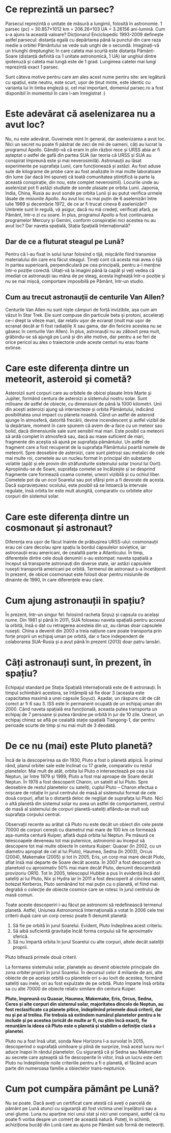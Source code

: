# Ce reprezintă un parsec?

Parsecul reprezintă o unitate de măsură a lungimii, folosită în astronomie. 1 parsec (pc) = 30.857×1012 km = 206.26×103 UA = 3.26156 ani-lumină. Cum s-a ajuns la această valoare? Dicționarul Enciclopedic 1993-2009 definește astfel parsecul: distanța egală cu depărtarea până la punctul din care raza medie a orbitei Pământului se vede sub unghi de o secundă. Imaginați-vă un triunghi dreptunghic în care cateta mai scurtă este distanța Pământ-Soare (distanță definită ca 1 unitate astronomică, 1 UA) iar unghiul dintre ipotenuză și cateta mai lungă este de 1 grad. Lungimea catetei mai lungi reprezintă exact 1 parsec.

Sunt câteva motive pentru care am ales acest nume pentru site: are legătură cu spațiul, este neutru, este scurt, ușor de ținut minte, este identic cu varianta lui în limba engleză și, cel mai important, domeniul parsec.ro a fost disponibil în momentul în care l-am înregistrat :)

# Este adevărat că aselenizarea nu a avut loc?

Nu, nu este adevărat. Guvernele mint în general, dar aselenizarea a avut loc. Nici un secret nu poate fi păstrat de zeci de mii de oameni, câți au lucrat la programul Apollo. Gândiți-vă că eram în plin război rece și URSS abia ar fi așteptat o astfel de gafă din partea SUA (iar teoria că URSS și SUA au conspirat împreună este și mai neverosimilă). Astronauții au lăsat experimente pe suprafața Lunii, care funcționează și astăzi. Au fost aduse sute de kilograme de probe care au fost analizate în mai multe laboratoare din lume (iar dacă îmi spuneți că toată comunitatea științifică ia parte la această conspirație, din nou, este complet neverosimil). Locurile unde au aselenizat pot fi astăzi studiate de sonde plasate pe orbita Lunii. Japonia, India, China, Rusia au avut sonde pe orbita Lunii și au putut verifica urmele lăsate de misiunile Apollo. Au avut loc nu mai puțin de 6 aselenizări între iulie 1969 și decembrie 1972, de ce ar fi trucat cineva 6 aselenizări? Umbrele sunt în regulă, vă asigur, dacă nu mă credeți, verificați afară, pe Pământ, într-o zi cu soare. În plus, programul Apollo a fost continuarea programelor Mercury și Gemini, conform conspirației nici acestea nu au avut loc? Dar naveta spațială, Stația Spațială Internațională?

## Dar de ce a fluturat steagul pe Lună?

Pentru că l-au fixat în solul lunar folosind o tijă, mișcările fiind transmise materialului din care era făcut steagul. Țineți cont că acesta mai avea o tijă în partea superioară, perpendiculară pe cea principală, pentru a-l menține într-o poziție corectă. Uitați-vă la imagini până la capăt și veți vedea că imediat ce astronauții iau mâna de pe steag, acesta îngheață într-o poziție și nu se mai mișcă, comportare imposibilă pe Pământ, într-un studio. 

## Cum au trecut astronauții de centurile Van Allen?

Centurile Van Allen nu sunt niște câmpuri de forță invizibile, așa cum am văzut în Star Trek. Ele sunt compuse din particule beta și protoni, accelerați ce-i drept la viteze mari, dar relativ ușor de ecranat (mult mai ușor de ecranat decât ar fi fost radiațiile X sau gama, dar din fericire acestea nu se găsesc în centurile Van Allen). În plus, astronauții nu au zăbovit prea mult, grăbindu-se să ajungă pe Lună și din alte motive, dar pentru a se feri de orice pericol au ales o traiectorie unde aceste centuri nu erau foarte extinse. 

# Care este diferența dintre un meteorit, asteroid și cometă?

Asteroizii sunt corpuri care au orbitele de obicei plasate între Marte și Jupiter, formând centura de asteroizi a sistemului nostru solar. Sunt milioane de astfel de obiecte, cu dimensiuni de până la 1000 kilometri. Unii din acești asteroizi ajung să intersecteze și orbita Pământului, indicând posibilitatea unui impact cu planeta noastră. Când un astfel de asteroid ajunge în atmosferă, datorită frecării, devine incendescent și astfel vizibil de la depărtare, moment în care spunem că avem de-a face cu un meteor sau bolid, dacă dimensiunile sale sunt sensibil mai mari. Este posibil ca meteorii să ardă complet în atmosferă sau, dacă au mase suficient de mari, fragmente din aceștia să ajună pe suprafața pământului. Un astfel de fragment care a fost recuperat de la suprafața Pământului poartă numele de meteorit. Spre deosebire de asteroizi, care sunt pietroși sau metalici de cele mai multe roi, cometele au un nucleu format în principal din substanțe volatile (apă) și ele provin din străfundurile sistemului solar (norul lui Oort). Apropiindu-se de Soare, suprafața cometei se încălzește și se desprind fragmente care formează coama cometei, uneori vizibilă și cu ochiul liber. Cometele pot da un ocol Soarelui sau pot sfărși prin a fi devorate de acesta. Dacă supraviețuiesc ocolului, este posibil să se întoarcă la intervale regulate, însă orbita lor este mult alungită, comparativ cu orbitele altor corpuri din sistemul solar.

# Care este diferența dintre un cosmonaut și astronaut?

Diferența era ușor de făcut înainte de prăbușirea URSS-ului: cosmonauții erau cei care decolau spre spațiu la bordul capsulelor sovietice, iar astronauții erau americani, de cealaltă parte a Atlanticului. În timp, diferențele dintre cele două denumiri s-au estompat: naveta spațială a început să transporte astronauți din diverse state, iar astăzi capsulele rusești transportă americani pe orbită. Termenul de astronaut s-a încetățenit în prezent, de obicei cosmonaut este folosit doar pentru misiunile de dinainte de 1990, în care diferențele erau clare.

# Cum ajung astronauții în spațiu?

În prezent, într-un singur fel: folosind racheta Soyuz și capsula cu același nume. Din 1981 și până în 2011, SUA foloseau naveta spațială pentru accesul la orbită, însă o dat cu retragerea acesteia din uz, au rămas doar capsulele rusești. China a devenit din 2003 a treia națiune care poate transporta prin forțe proprii un echipaj uman pe orbită, dar o face independent de colaborarea SUA-Rusia și a avut până în prezent (2013) doar patru lansări.

# Câți astronauți sunt, în prezent, în spațiu?

Echipajul standard pe Stația Spațială Internațională este de 6 astronauți. În timpul schimbării acestora, se întâmplă să fie doar 3 (aceasta este capacitatea maximă a unei capsule Soyuz). Așadar, un răspuns cât de cât corect ar fi 6 sau 3. ISS este în permanent ocupată de un echipaj uman din 2000. Când naveta spațială era funcțională, aceasta putea transporta un echipaj de 7 persoane și putea rămâne pe orbită în jur de 10 zile. Uneori, un echipaj chinez se află pe cealaltă stație spațială Tiangong-1, dar pentru perioade scurte de timp și nu mai mult de 3 deodată.

# De ce nu (mai) este Pluto planetă?

Încă de la descoperirea sa din 1930, Pluto a fost o planetă atipică. În primul rând, planul orbitei sale este înclinat cu 17 grade, comparativ cu restul planetelor. Mai mult de atât, orbita lui Pluto o intersectează pe cea a lui Neptun, iar între 1979 și 1999, Pluto a fost mai aproape de Soare decât Neptun. În 1978 a fost descoperit Charon, un satelit al lui Pluto. Spre deosebire de restul planetelor cu sateliți, cuplul Pluto – Charon efectua o mișcare de rotație în jurul centrului de masă al sistemului format de cele două corpuri, aflat la o distanță deloc de neglijat de suprafața lui Pluto. Nici o altă planetă din sistemul solar nu avea un astfel de comportament, centrul de masă al sistemului de corpuri planetă-sateliți aflându-se mult sub suprafața corpului central.

Observații recente au arătat că Pluto nu este decât un obiect din cele peste 70000 de corpuri cerești cu diametrul mai mare de 100 km ce formează așa-numita centură Kuiper, aflată după orbita lui Neptun. Pe măsură ce telescoapele deveneau tot mai puternice, astronomii au început să descopere tot mai multe obiecte în centura Kuiper: Quaoar (în 2002, cu un diametru apropiat de cel al lui Pluto), Haumea, Sedna (în 2003), Orcus (2004), Makemake (2005) și tot în 2005, Eris, un corp mai mare decât Pluto, aflat însă mai departe de Soare decât acesta. În 2007 a fost descoperit un planetoid cu aproximativ 50% mai mare decât Pluto, denumit deocamdată provizoriu OR10. Tot în 2005, telescopul Hubble a pus în evidență încă doi sateliți ai lui Pluto, Nix și Hydra iar în 2011 a fost descoperit al cincilea satelit, botezat Kerberos, Pluto semănând tot mai puțin cu o planetă, el fiind mai degrabă o colecție de obiecte cosmice care se rotesc în jurul centrului de masă comun.

Toate aceste descoperiri i-au făcut pe astronomi să redefinească termenul planetă. Astfel, Uniunea Astronomică Internațională a votat în 2006 cele trei criterii după care un corp ceresc poate fi denumit planetă:

1. Să fie pe orbită în jurul Soarelui. Evident, Pluto îndeplinea acest criteriu.
2. Să aibă suficientă gravitație încât forma corpului să fie aproximativ sferică.
3. Să nu împartă orbita în jurul Soarelui cu alte corpuri, altele decât sateliții proprii.

Pluto bifează primele două criterii.

La formarea sistemului solar, planetele au devenit obiectele principale din zona orbitei proprii în jurul Soarelui. În decursul celor 4 miliarde de ani, alte obiecte de pe aceiași orbită cu planetele ori s-au lovit de acestea, formând sateliți sau inele, ori au fost expulzate de pe orbită. Pluto împarte însă orbita sa cu alte 70000 de obiecte relativ similare din centura Kuiper.

**Pluto, împreună cu Quaoar, Haumea, Makemake, Eris, Orcus, Sedna, Ceres și alte corpuri din sistemul solar, majoritatea dincolo de Neptun, au fost reclasificate ca planete pitice, îndeplinind priemele două criterii, dar nu și pe al treilea. Fie trebuia să extindem numărul planetelor pentru a le include și pe acestea (oricât de multe ar fi, nu știm încă exact), fie renunțăm la ideea că Pluto este o planetă și stabilim o definiție clară a planetei**.

Pluto nu a fost însă uitat, sonda New Horizons l-a survolat în 2015, descoperind o suprafață uimitoare și plină de surprize, însă acest lucru nu-l aduce înapoi în rândul planetelor. Cu siguranță că și Sedna sau Makemake au secrete care așteaptă să fie descoperite în viitor, însă un lucru este cert: Pluto nu îndeplinește noile criteriile pentru a fi o planetă, el făcând acum parte din numeroasa familie a obiectelor trans-neptunice.

# Cum pot cumpăra pământ pe Lună?

Nu se poate. Dacă aveți un certificat care atestă că aveți o parcelă de pământ pe Lună atunci cu siguranță ați fost victima unei înșelătorii sau a unei glume. Luna nu aparține nici unui stat și nici unei companii, astfel că nu poate fi vorba despre un comerț de această natură. Puteți, în schimb, achiziționa bucăți din Lună care au ajuns pe Pământ sub formă de meteoriți.